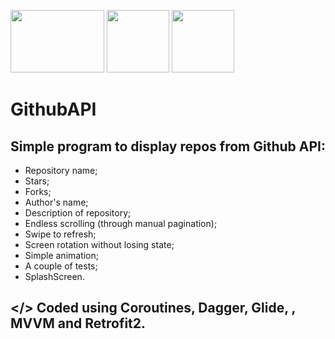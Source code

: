 <img src="https://avatao.com/media/2020/08/1_fnbqF0xNVwINs_RkygkX1g.png" width="150" height="100"/> <img src="https://encrypted-tbn0.gstatic.com/images?q=tbn:ANd9GcQ_taDxkqCzfRfZPcE1UQsmnJpkecpV5b_u5g&usqp=CAU" width="100" height="100"/> <img src="https://encrypted-tbn0.gstatic.com/images?q=tbn:ANd9GcRJ4Jwt7xwnXlqdpUUc49j5svGhZaR1kOJ0Kg&usqp=CAU" width="100" height="100"/> 

# GithubAPI

## Simple program to display repos from Github API: 
 - Repository name;
- Stars;
- Forks;
- Author's name;
- Description of repository;
- Endless scrolling (through manual pagination);
- Swipe to refresh;
- Screen rotation without losing state;
- Simple animation;
- A couple of tests;
- SplashScreen.

## </> Coded using Coroutines, Dagger, Glide, , MVVM and Retrofit2.
